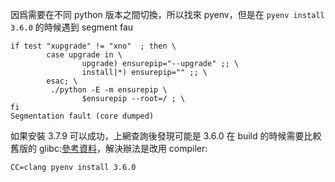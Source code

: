 
因爲需要在不同 python 版本之間切換，所以找來 pyenv，但是在
`pyenv install 3.6.0` 的時候遇到 segment fau


	if test "xupgrade" != "xno"  ; then \
	        case upgrade in \
	                upgrade) ensurepip="--upgrade" ;; \
	                install|*) ensurepip="" ;; \
	        esac; \
	         ./python -E -m ensurepip \
	                $ensurepip --root=/ ; \
	fi
	Segmentation fault (core dumped)


如果安裝 3.7.9 可以成功，上網查詢後發現可能是 3.6.0 在 build  的時候需要比較舊版的 glibc:[參考資料](https://github.com/pyenv/pyenv/issues/2359)，解決辦法是改用 compiler:

`CC=clang pyenv install 3.6.0`



#

